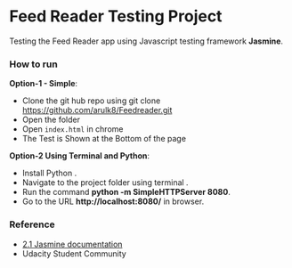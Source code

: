 # Feed Reader Testing Project

Testing the Feed Reader app using Javascript testing framework **Jasmine**.


### How to run 
**Option-1 - Simple**:

- Clone the git hub repo using git clone https://github.com/arulk8/Feedreader.git
- Open the folder
- Open `index.html` in chrome
-  The Test is Shown at the Bottom of the page

**Option-2 Using Terminal and Python**:


- Install Python .                                                                                                             
- Navigate to the project folder using terminal  .
- Run the command **python -m SimpleHTTPServer 8080**.
- Go to the URL **http://localhost:8080/** in browser.


### Reference

* [2.1 Jasmine documentation](http://jasmine.github.io/2.1/introduction.html)
*  Udacity Student Community

